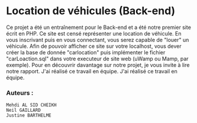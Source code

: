# Location de véhicules (Back-end)
Ce projet a été un entraînement pour le Back-end et a été notre premier site écrit en PHP. Ce site est censé représenter une location de véhicule. 
En vous inscrivant puis en vous connectant, vous serez capable de "louer" un véhicule. 
Afin de pouvoir afficher ce site sur votre localhost, vous dever créer la base de donnée "carlocation" puis implémenter le fichier "carLoaction.sql" dans votre executeur de site web (uWamp ou Mamp, par exemple). Pour en découvrir davantage sur notre projet, je vous invite à lire notre rapport. J'ai réalisé ce travail en équipe.
J'ai réalisé ce travail en équipe.

### Auteurs :
```
Mehdi AL SID CHEIKH
Neil GAILLARD
Justine BARTHELME
